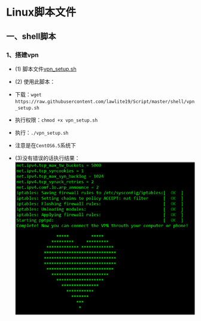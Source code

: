 Linux脚本文件
====================
## 一、shell脚本
### 1、搭建vpn
- (1) 脚本文件[vpn_setup.sh](/shell/vpn_setup.sh)
- (2) 使用此脚本：
 - 下载：`wget https://raw.githubusercontent.com/lawlite19/Script/master/shell/vpn_setup.sh`
 - 执行权限：`chmod +x vpn_setup.sh`
 - 执行：`./vpn_setup.sh`
 - 注意是在`CentOS6.5`系统下
- (3)没有错误的话执行结果：
![enter description here][1]


  [1]: shell/images/vpn_setup_01.png "vpn_setup_01.png"